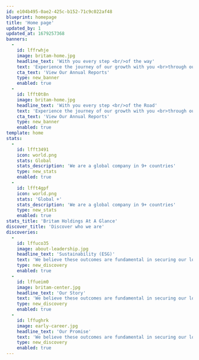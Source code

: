 ```yaml
---
id: e104b495-0ae2-425c-b152-71c9c022af48
blueprint: homepage
title: 'Home page'
updated_by: 1
updated_at: 1679257368
banners:
  -
    id: lffrwhje
    image: britam-home.jpg
    headline_text: 'With you every step <br/>of the way'
    text: 'Experience the journey of our growth with you <br>through our annual report results.'
    cta_text: 'View Our Annual Reports'
    type: new_banner
    enabled: true
  -
    id: lfft0t8n
    image: britam-home.jpg
    headline_text: 'With you every step <br/>of the Road'
    text: 'Experience the journey of our growth with you <br>through our annual report results.'
    cta_text: 'View Our Annual Reports'
    type: new_banner
    enabled: true
template: home
stats:
  -
    id: lfft3491
    icon: world.png
    stats: Global
    stats_description: 'We are a global company in 9+ countries'
    type: new_stats
    enabled: true
  -
    id: lfft4gpf
    icon: world.png
    stats: 'Global +'
    stats_description: 'We are a global company in 9+ countries'
    type: new_stats
    enabled: true
stats_title: 'Britam Holdings At A Glance'
discover_title: 'Discover who we are'
discoveries:
  -
    id: lffuco35
    image: about-leadership.jpg
    headline_text: 'Sustainability (ESG)'
    text: 'We believe these outcomes are fundamental in securing our long term financial performance and sustainability.'
    type: new_discovery
    enabled: true
  -
    id: lffueim0
    image: britam-center.jpg
    headline_text: 'Our Story'
    text: 'We believe these outcomes are fundamental in securing our long term financial performance and sustainability.'
    type: new_discovery
    enabled: true
  -
    id: lffughrk
    image: early-career.jpg
    headline_text: 'Our Promise'
    text: 'We believe these outcomes are fundamental in securing our long term'
    type: new_discovery
    enabled: true
---
```

